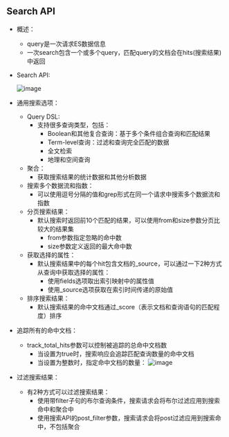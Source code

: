 ## Search API

  - 概述：
    - query是一次请求ES数据信息
    - 一次search包含一个或多个query，匹配query的文档会在hits(搜索结果)中返回
  - Search API:
    
    ![image](https://user-images.githubusercontent.com/46510621/132093996-edfa83fd-55e2-4c4d-a178-b96e6c7c0c2b.png)
    
  - 通用搜索选项：
    - Query DSL: 
      - 支持很多查询类型，包括：
        - Boolean和其他复合查询：基于多个条件组合查询和匹配结果
        - Term-level查询：过滤和查询完全匹配的数据
        - 全文检索
        - 地理和空间查询
    - 聚合：
      - 获取搜索结果的统计数据和其他分析数据
    - 搜索多个数据流和指数：
      - 可以使用逗号分隔的值和grep形式在同一个请求中搜索多个数据流和指数
    - 分页搜索结果：
      - 默认搜索时返回前10个匹配的结果，可以使用from和size参数分页比较大的结果集
        - from参数指定忽略的命中数
        - size参数定义返回的最大命中数
    - 获取选择的属性：
      - 默认搜索结果中的每个hit包含文档的_source，可以通过一下2种方式从查询中获取选择的属性：
        - 使用fields选项取出索引映射中的属性值
        - 使用_source选项获取在索引时间传递的原始值
    - 排序搜索结果：
      - 默认搜索结果的命中文档通过_score（表示文档和查询语句的匹配程度）排序
  - 追踪所有的命中文档：
    - track_total_hits参数可以控制被追踪的总命中文档数
      - 当设置为true时，搜索响应会追踪匹配查询数量的命中文档
      - 当设置为整数时，指定命中文档的数量：
        ![image](https://user-images.githubusercontent.com/46510621/132099600-31a4da3b-52d3-4405-b34c-59727edf9844.png)
        
  - 过滤搜索结果：
    - 有2种方式可以过滤搜索结果：
      - 使用带filter子句的布尔查询条件，搜索请求会将布尔过滤应用到搜索命中和聚合中
      - 使用搜索API的post_filter参数，搜索请求会将post过滤应用到搜索命中，不包括聚合
